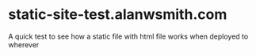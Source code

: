# static-site-test.alanwsmith.com
A quick test to see how a static file with html file works when deployed to wherever
